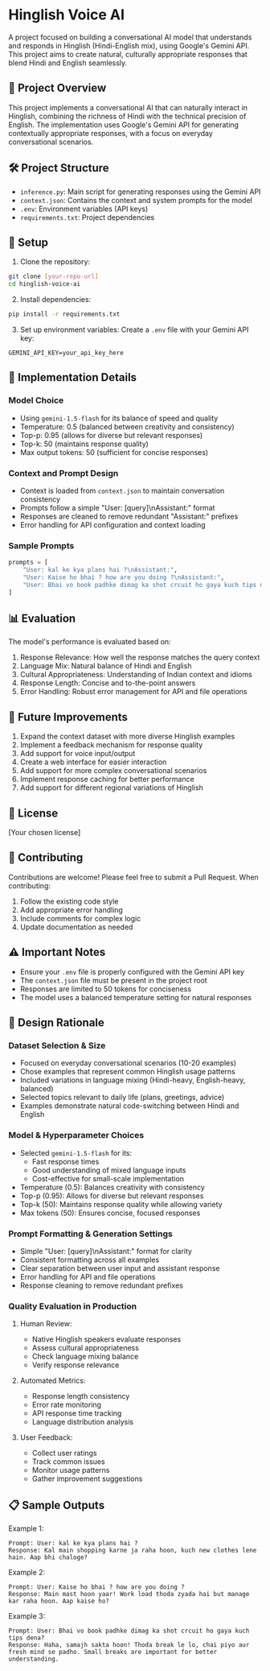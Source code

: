 # Hinglish Voice AI

A project focused on building a conversational AI model that understands and responds in Hinglish (Hindi-English mix), using Google's Gemini API. This project aims to create natural, culturally appropriate responses that blend Hindi and English seamlessly.

## 🎯 Project Overview

This project implements a conversational AI that can naturally interact in Hinglish, combining the richness of Hindi with the technical precision of English. The implementation uses Google's Gemini API for generating contextually appropriate responses, with a focus on everyday conversational scenarios.

## 🛠️ Project Structure

- `inference.py`: Main script for generating responses using the Gemini API
- `context.json`: Contains the context and system prompts for the model
- `.env`: Environment variables (API keys)
- `requirements.txt`: Project dependencies

## 🚀 Setup

1. Clone the repository:
```bash
git clone [your-repo-url]
cd hinglish-voice-ai
```

2. Install dependencies:
```bash
pip install -r requirements.txt
```

3. Set up environment variables:
Create a `.env` file with your Gemini API key:
```
GEMINI_API_KEY=your_api_key_here
```

## 🤖 Implementation Details

### Model Choice
- Using `gemini-1.5-flash` for its balance of speed and quality
- Temperature: 0.5 (balanced between creativity and consistency)
- Top-p: 0.95 (allows for diverse but relevant responses)
- Top-k: 50 (maintains response quality)
- Max output tokens: 50 (sufficient for concise responses)

### Context and Prompt Design
- Context is loaded from `context.json` to maintain conversation consistency
- Prompts follow a simple "User: [query]\nAssistant:" format
- Responses are cleaned to remove redundant "Assistant:" prefixes
- Error handling for API configuration and context loading

### Sample Prompts
```python
prompts = [
    "User: kal ke kya plans hai ?\nAssistant:",
    "User: Kaise ho bhai ? how are you doing ?\nAssistant:",
    "User: Bhai vo book padhke dimag ka shot crcuit ho gaya kuch tips dena?\nAssistant:"
]
```

## 📊 Evaluation

The model's performance is evaluated based on:
1. Response Relevance: How well the response matches the query context
2. Language Mix: Natural balance of Hindi and English
3. Cultural Appropriateness: Understanding of Indian context and idioms
4. Response Length: Concise and to-the-point answers
5. Error Handling: Robust error management for API and file operations

## 🔄 Future Improvements

1. Expand the context dataset with more diverse Hinglish examples
2. Implement a feedback mechanism for response quality
3. Add support for voice input/output
4. Create a web interface for easier interaction
5. Add support for more complex conversational scenarios
6. Implement response caching for better performance
7. Add support for different regional variations of Hinglish

## 📝 License

[Your chosen license]

## 🤝 Contributing

Contributions are welcome! Please feel free to submit a Pull Request. When contributing:
1. Follow the existing code style
2. Add appropriate error handling
3. Include comments for complex logic
4. Update documentation as needed

## ⚠️ Important Notes

- Ensure your `.env` file is properly configured with the Gemini API key
- The `context.json` file must be present in the project root
- Responses are limited to 50 tokens for conciseness
- The model uses a balanced temperature setting for natural responses

## 🧠 Design Rationale

### Dataset Selection & Size
- Focused on everyday conversational scenarios (10-20 examples)
- Chose examples that represent common Hinglish usage patterns
- Included variations in language mixing (Hindi-heavy, English-heavy, balanced)
- Selected topics relevant to daily life (plans, greetings, advice)
- Examples demonstrate natural code-switching between Hindi and English

### Model & Hyperparameter Choices
- Selected `gemini-1.5-flash` for its:
  - Fast response times
  - Good understanding of mixed language inputs
  - Cost-effective for small-scale implementation
- Temperature (0.5): Balances creativity with consistency
- Top-p (0.95): Allows for diverse but relevant responses
- Top-k (50): Maintains response quality while allowing variety
- Max tokens (50): Ensures concise, focused responses

### Prompt Formatting & Generation Settings
- Simple "User: [query]\nAssistant:" format for clarity
- Consistent formatting across all examples
- Clear separation between user input and assistant response
- Error handling for API and file operations
- Response cleaning to remove redundant prefixes

### Quality Evaluation in Production
1. Human Review:
   - Native Hinglish speakers evaluate responses
   - Assess cultural appropriateness
   - Check language mixing balance
   - Verify response relevance

2. Automated Metrics:
   - Response length consistency
   - Error rate monitoring
   - API response time tracking
   - Language distribution analysis

3. User Feedback:
   - Collect user ratings
   - Track common issues
   - Monitor usage patterns
   - Gather improvement suggestions

## 📋 Sample Outputs

Example 1:
```
Prompt: User: kal ke kya plans hai ?
Response: Kal main shopping karne ja raha hoon, kuch new clothes lene hain. Aap bhi chaloge?
```

Example 2:
```
Prompt: User: Kaise ho bhai ? how are you doing ?
Response: Main mast hoon yaar! Work load thoda zyada hai but manage kar raha hoon. Aap kaise ho?
```

Example 3:
```
Prompt: User: Bhai vo book padhke dimag ka shot crcuit ho gaya kuch tips dena?
Response: Haha, samajh sakta hoon! Thoda break le lo, chai piyo aur fresh mind se padho. Small breaks are important for better understanding.
``` 